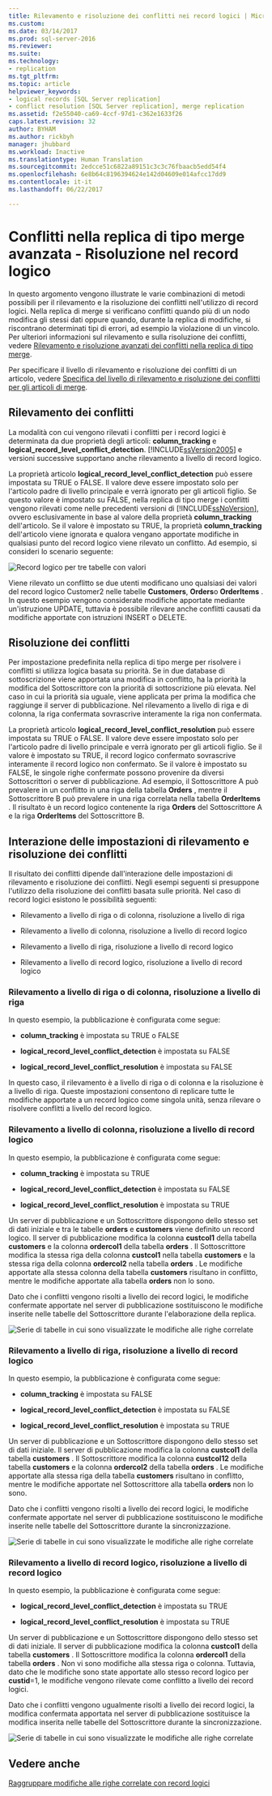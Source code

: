 ```yaml
---
title: Rilevamento e risoluzione dei conflitti nei record logici | Microsoft Docs
ms.custom: 
ms.date: 03/14/2017
ms.prod: sql-server-2016
ms.reviewer: 
ms.suite: 
ms.technology:
- replication
ms.tgt_pltfrm: 
ms.topic: article
helpviewer_keywords:
- logical records [SQL Server replication]
- conflict resolution [SQL Server replication], merge replication
ms.assetid: f2e55040-ca69-4ccf-97d1-c362e1633f26
caps.latest.revision: 32
author: BYHAM
ms.author: rickbyh
manager: jhubbard
ms.workload: Inactive
ms.translationtype: Human Translation
ms.sourcegitcommit: 2edcce51c6822a89151c3c3c76fbaacb5edd54f4
ms.openlocfilehash: 6e8b64c8196394624e142d04609e014afcc17dd9
ms.contentlocale: it-it
ms.lasthandoff: 06/22/2017

---
```

# <a name="advanced-merge-replication-conflict---resolving-in-logical-record"></a>Conflitti nella replica di tipo merge avanzata - Risoluzione nel record logico
  In questo argomento vengono illustrate le varie combinazioni di metodi possibili per il rilevamento e la risoluzione dei conflitti nell'utilizzo di record logici. Nella replica di merge si verificano conflitti quando più di un nodo modifica gli stessi dati oppure quando, durante la replica di modifiche, si riscontrano determinati tipi di errori, ad esempio la violazione di un vincolo. Per ulteriori informazioni sul rilevamento e sulla risoluzione dei conflitti, vedere [Rilevamento e risoluzione avanzati dei conflitti nella replica di tipo merge](../../../relational-databases/replication/merge/advanced-merge-replication-conflict-detection-and-resolution.md).  
  
 Per specificare il livello di rilevamento e risoluzione dei conflitti di un articolo, vedere [Specifica del livello di rilevamento e risoluzione dei conflitti per gli articoli di merge](../../../relational-databases/replication/publish/specify-the-conflict-tracking-and-resolution-level-for-merge-articles.md).  
  
## <a name="conflict-detection"></a>Rilevamento dei conflitti  
 La modalità con cui vengono rilevati i conflitti per i record logici è determinata da due proprietà degli articoli: **column_tracking** e **logical_record_level_conflict_detection**. [!INCLUDE[ssVersion2005](../../../includes/ssversion2005-md.md)] e versioni successive supportano anche rilevamento a livello di record logico.  
  
 La proprietà articolo **logical_record_level_conflict_detection** può essere impostata su TRUE o FALSE. Il valore deve essere impostato solo per l'articolo padre di livello principale e verrà ignorato per gli articoli figlio. Se questo valore è impostato su FALSE, nella replica di tipo merge i conflitti vengono rilevati come nelle precedenti versioni di [!INCLUDE[ssNoVersion](../../../includes/ssnoversion-md.md)], ovvero esclusivamente in base al valore della proprietà **column_tracking** dell'articolo. Se il valore è impostato su TRUE, la proprietà **column_tracking** dell'articolo viene ignorata e qualora vengano apportate modifiche in qualsiasi punto del record logico viene rilevato un conflitto. Ad esempio, si consideri lo scenario seguente:  
  
 ![Record logico per tre tabelle con valori](../../../relational-databases/replication/merge/media/logical-records-05.gif "Record logico per tre tabelle con valori")  
  
 Viene rilevato un conflitto se due utenti modificano uno qualsiasi dei valori del record logico Customer2 nelle tabelle **Customers**, **Orders**o **OrderItems** . In questo esempio vengono considerate modifiche apportate mediante un'istruzione UPDATE, tuttavia è possibile rilevare anche conflitti causati da modifiche apportate con istruzioni INSERT o DELETE.  
  
## <a name="conflict-resolution"></a>Risoluzione dei conflitti  
 Per impostazione predefinita nella replica di tipo merge per risolvere i conflitti si utilizza logica basata su priorità. Se in due database di sottoscrizione viene apportata una modifica in conflitto, ha la priorità la modifica del Sottoscrittore con la priorità di sottoscrizione più elevata. Nel caso in cui la priorità sia uguale, viene applicata per prima la modifica che raggiunge il server di pubblicazione. Nel rilevamento a livello di riga e di colonna, la riga confermata sovrascrive interamente la riga non confermata.  
  
 La proprietà articolo **logical_record_level_conflict_resolution** può essere impostata su TRUE o FALSE. Il valore deve essere impostato solo per l'articolo padre di livello principale e verrà ignorato per gli articoli figlio. Se il valore è impostato su TRUE, il record logico confermato sovrascrive interamente il record logico non confermato. Se il valore è impostato su FALSE, le singole righe confermate possono provenire da diversi Sottoscrittori o server di pubblicazione. Ad esempio, il Sottoscrittore A può prevalere in un conflitto in una riga della tabella **Orders** , mentre il Sottoscrittore B può prevalere in una riga correlata nella tabella **OrderItems** . Il risultato è un record logico contenente la riga **Orders** del Sottoscrittore A e la riga **OrderItems** del Sottoscrittore B.  
  
## <a name="interaction-of-conflict-resolution-and-detection-settings"></a>Interazione delle impostazioni di rilevamento e risoluzione dei conflitti  
 Il risultato dei conflitti dipende dall'interazione delle impostazioni di rilevamento e risoluzione dei conflitti. Negli esempi seguenti si presuppone l'utilizzo della risoluzione dei conflitti basata sulle priorità. Nel caso di record logici esistono le possibilità seguenti:  
  
-   Rilevamento a livello di riga o di colonna, risoluzione a livello di riga  
  
-   Rilevamento a livello di colonna, risoluzione a livello di record logico  
  
-   Rilevamento a livello di riga, risoluzione a livello di record logico  
  
-   Rilevamento a livello di record logico, risoluzione a livello di record logico  
  
### <a name="row-or-column-level-detection-row-level-resolution"></a>Rilevamento a livello di riga o di colonna, risoluzione a livello di riga  
 In questo esempio, la pubblicazione è configurata come segue:  
  
-   **column_tracking** è impostata su TRUE o FALSE  
  
-   **logical_record_level_conflict_detection** è impostata su FALSE  
  
-   **logical_record_level_conflict_resolution** è impostata su FALSE  
  
 In questo caso, il rilevamento è a livello di riga o di colonna e la risoluzione è a livello di riga. Queste impostazioni consentono di replicare tutte le modifiche apportate a un record logico come singola unità, senza rilevare o risolvere conflitti a livello del record logico.  
  
### <a name="column-level-detection-logical-record-resolution"></a>Rilevamento a livello di colonna, risoluzione a livello di record logico  
 In questo esempio, la pubblicazione è configurata come segue:  
  
-   **column_tracking** è impostata su TRUE  
  
-   **logical_record_level_conflict_detection** è impostata su FALSE  
  
-   **logical_record_level_conflict_resolution** è impostata su TRUE  
  
 Un server di pubblicazione e un Sottoscrittore dispongono dello stesso set di dati iniziale e tra le tabelle **orders** e **customers** viene definito un record logico. Il server di pubblicazione modifica la colonna **custcol1** della tabella **customers** e la colonna **ordercol1** della tabella **orders** . Il Sottoscrittore modifica la stessa riga della colonna **custcol1** nella tabella **customers** e la stessa riga della colonna **ordercol2** nella tabella **orders** . Le modifiche apportate alla stessa colonna della tabella **customers** risultano in conflitto, mentre le modifiche apportate alla tabella **orders** non lo sono.  
  
 Dato che i conflitti vengono risolti a livello dei record logici, le modifiche confermate apportate nel server di pubblicazione sostituiscono le modifiche inserite nelle tabelle del Sottoscrittore durante l'elaborazione della replica.  
  
 ![Serie di tabelle in cui sono visualizzate le modifiche alle righe correlate](../../../relational-databases/replication/merge/media/logical-records-06.gif "Serie di tabelle in cui sono visualizzate le modifiche alle righe correlate")  
  
### <a name="row-level-detection-logical-record-resolution"></a>Rilevamento a livello di riga, risoluzione a livello di record logico  
 In questo esempio, la pubblicazione è configurata come segue:  
  
-   **column_tracking** è impostata su FALSE  
  
-   **logical_record_level_conflict_detection** è impostata su FALSE  
  
-   **logical_record_level_conflict_resolution** è impostata su TRUE  
  
 Un server di pubblicazione e un Sottoscrittore dispongono dello stesso set di dati iniziale. Il server di pubblicazione modifica la colonna **custcol1** della tabella **customers** . Il Sottoscrittore modifica la colonna **custcol12** della tabella **customers** e la colonna **ordercol2** della tabella **orders** . Le modifiche apportate alla stessa riga della tabella **customers** risultano in conflitto, mentre le modifiche apportate nel Sottoscrittore alla tabella **orders** non lo sono.  
  
 Dato che i conflitti vengono risolti a livello dei record logici, le modifiche confermate apportate nel server di pubblicazione sostituiscono le modifiche inserite nelle tabelle del Sottoscrittore durante la sincronizzazione.  
  
 ![Serie di tabelle in cui sono visualizzate le modifiche alle righe correlate](../../../relational-databases/replication/merge/media/logical-records-07.gif "Serie di tabelle in cui sono visualizzate le modifiche alle righe correlate")  
  
### <a name="logical-record-detection-logical-record-resolution"></a>Rilevamento a livello di record logico, risoluzione a livello di record logico  
 In questo esempio, la pubblicazione è configurata come segue:  
  
-   **logical_record_level_conflict_detection** è impostata su TRUE  
  
-   **logical_record_level_conflict_resolution** è impostata su TRUE  
  
 Un server di pubblicazione e un Sottoscrittore dispongono dello stesso set di dati iniziale. Il server di pubblicazione modifica la colonna **custcol1** della tabella **customers** . Il Sottoscrittore modifica la colonna **ordercol1** della tabella **orders** . Non vi sono modifiche alla stessa riga o colonna. Tuttavia, dato che le modifiche sono state apportate allo stesso record logico per **custid**=1, le modifiche vengono rilevate come conflitto a livello dei record logici.  
  
 Dato che i conflitti vengono ugualmente risolti a livello dei record logici, la modifica confermata apportata nel server di pubblicazione sostituisce la modifica inserita nelle tabelle del Sottoscrittore durante la sincronizzazione.  
  
 ![Serie di tabelle in cui sono visualizzate le modifiche alle righe correlate](../../../relational-databases/replication/merge/media/logical-records-08.gif "Serie di tabelle in cui sono visualizzate le modifiche alle righe correlate")  
  
## <a name="see-also"></a>Vedere anche  
 [Raggruppare modifiche alle righe correlate con record logici](../../../relational-databases/replication/merge/group-changes-to-related-rows-with-logical-records.md)  
  
  

